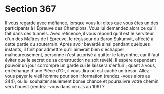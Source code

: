 # Section 367

Il vous regarde avec méfiance, lorsque vous lui dites que vous êtes un des participants à
l'Épreuve des Champions. Vous lui demandez alors ce qu'il fait dans ces tunnels. Avec
réticence, il vous répond qu'il est le serviteur d'un des Maîtres de l'Épreuve, le régisseur
du Baron Sukumvit, affecté à cette partie du souterrain. Après avoir bavardé ainsi
pendant quelques instants, il finit par admettre qu'il aimerait bien s'échapper  ;
malheureusement, personne n'est autorisé à quitter le labyrinthe, car il faut éviter que le
secret de sa construction ne soit révélé. Il espère cependant pouvoir un jour corrompre un
garde qui le laissera s'enfuir  ; quant à vous, en échange d'une Pièce d'Or, il vous dira où
est caché un trésor. Allez -vous payer le vieil homme pour son information (rendez -vous
alors au 244), ou lui souhaiter seulement bonne chance  et poursuivre votre chemin vers
l'ouest (rendez -vous dans ce cas au 109) ?